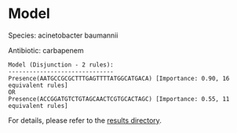 
# Model

Species: acinetobacter baumannii

Antibiotic: carbapenem

```
Model (Disjunction - 2 rules):
------------------------------
Presence(AATGCCGCGCTTTGAGTTTTATGGCATGACA) [Importance: 0.90, 16 equivalent rules]
OR
Presence(ACCGGATGTCTGTAGCAACTCGTGCACTAGC) [Importance: 0.55, 11 equivalent rules]

```

For details, please refer to the [results directory](../../../../../results/scm_b/acinetobacter+baumannii/carbapenem/repeat_1/).

